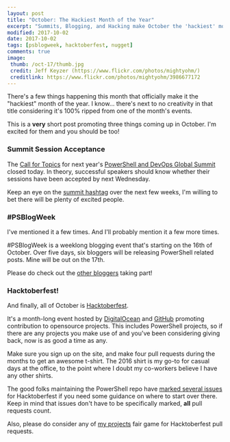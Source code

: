 ```yaml
---
layout: post
title: "October: The Hackiest Month of the Year"
excerpt: "Summits, Blogging, and Hacking make October the 'hackiest' month of the year."
modified: 2017-10-02
date: 2017-10-02
tags: [psblogweek, hacktoberfest, nugget]
comments: true
image:
 thumb: /oct-17/thumb.jpg
 credit: Jeff Keyzer (https://www.flickr.com/photos/mightyohm/)
 creditlink: https://www.flickr.com/photos/mightyohm/3986677172
---
```


There's a few things happening this month that officially make it the "hackiest"
month of the year. I know... there's next to no creativity in that title
considering it's 100% ripped from one of the month's events.

This is a **very** short post promoting three things coming up in October. I'm
excited for them and you should be too!

### Summit Session Acceptance

The [Call for Topics](https://powershell.org/2017/08/01/76318/) for next year's
[PowerShell and DevOps Global Summit](https://powershell.org/summit) closed
today. In theory, successful speakers should know whether their sessions have
been accepted by next Wednesday.

Keep an eye on the [summit
hashtag](https://twitter.com/hashtag/pshsummit?f=tweets&vertical=default&src=hash)
over the next few weeks, I'm willing to bet there will be plenty of excited
people.

### #PSBlogWeek

I've mentioned it a few times. And I'll probably mention it a few more times.

#PSBlogWeek is a weeklong blogging event that's starting on the 16th of
October. Over five days, six bloggers will be releasing PowerShell related
posts. Mine will be out on the 17th.

Please do check out the [other
bloggers](http://psblogweek.com/psblogweek-activity/) taking part!

### Hacktoberfest!

And finally, all of October is
[Hacktoberfest](https://hacktoberfest.digitalocean.com/).

It's a month-long event hosted by [DigitalOcean](https://www.digitalocean.com/)
and [GitHub](https://github.com/) promoting contribution to opensource projects.
This includes PowerShell projects, so if there are any projects you make use of
and you've been considering giving back, now is as good a time as any.

Make sure you sign up on the site, and make four pull requests during the months
to get an awesome t-shirt. The 2016 shirt is my go-to for casual days at the
office, to the point where I doubt my co-workers believe I have any other
shirts.

The good folks maintaining the PowerShell repo have [marked several
issues](https://github.com/powershell/powershell/issues?q=is%3Aopen+is%3Aissue+label%3AHacktoberfest)
for Hacktoberfest if you need some guidance on where to start over there. Keep
in mind that issues don't have to be specifically marked, **all** pull requests
count.

Also, please do consider any of [my
projects](https://github.com/Windos?tab=repositories) fair game for
Hacktoberfest pull requests.
